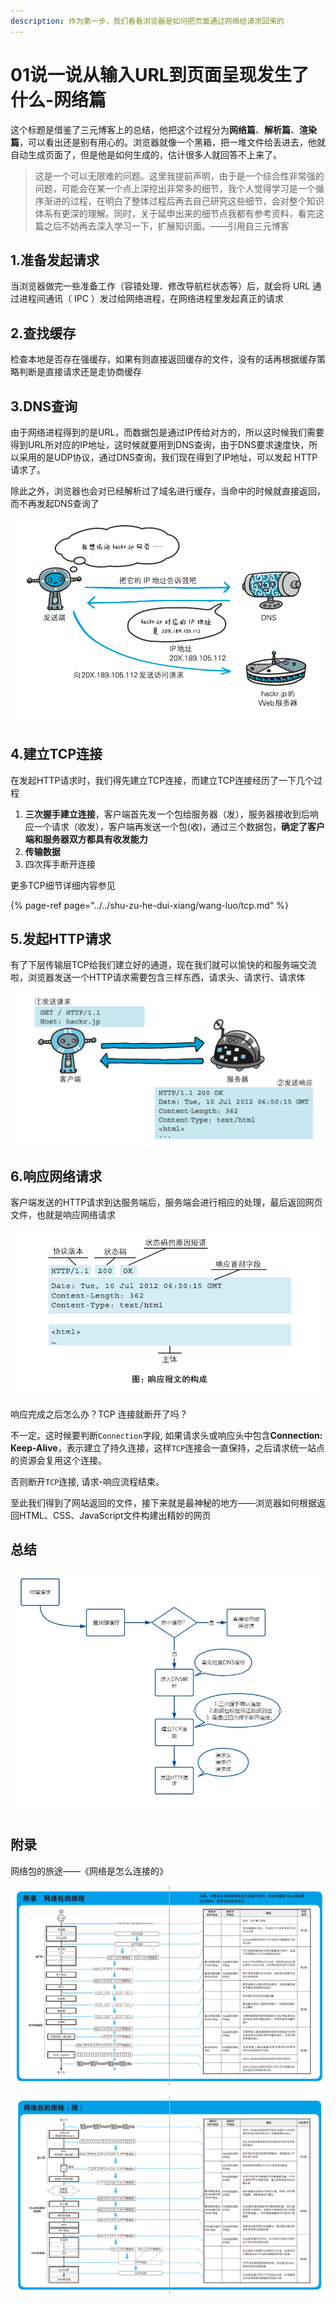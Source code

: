 ```yaml
---
description: 作为第一步，我们看看浏览器是如何把页面通过网络给请求回来的
---
```


# 01说一说从输入URL到页面呈现发生了什么-网络篇

这个标题是借鉴了三元博客上的总结，他把这个过程分为**网络篇**、**解析篇**、**渲染篇**，可以看出还是别有用心的。浏览器就像一个黑箱，把一堆文件给丢进去，他就自动生成页面了，但是他是如何生成的，估计很多人就回答不上来了。

> 这是一个可以无限难的问题。这里我提前声明，由于是一个综合性非常强的问题，可能会在某一个点上深挖出非常多的细节，我个人觉得学习是一个循序渐进的过程，在明白了整体过程后再去自己研究这些细节，会对整个知识体系有更深的理解。同时，关于延申出来的细节点我都有参考资料，看完这篇之后不妨再去深入学习一下，扩展知识面。——引用自三元博客

## 1.准备发起请求

当浏览器做完一些准备工作（容错处理、修改导航栏状态等）后，就会将 URL 通过进程间通讯（ IPC ）发过给网络进程，在网络进程里发起真正的请求

## 2.查找缓存

检查本地是否存在强缓存，如果有则直接返回缓存的文件，没有的话再根据缓存策略判断是直接请求还是走协商缓存

## 3.DNS查询

由于网络进程得到的是URL，而数据包是通过IP传给对方的，所以这时候我们需要得到URL所对应的IP地址，这时候就要用到DNS查询，由于DNS要求速度快，所以采用的是UDP协议，通过DNS查询，我们现在得到了IP地址，可以发起 HTTP 请求了。

除此之外，浏览器也会对已经解析过了域名进行缓存，当命中的时候就直接返回，而不再发起DNS查询了

![DNS&#x67E5;&#x8BE2;&#x8FC7;&#x7A0B;](../../../.gitbook/assets/image%20%2865%29.png)

## 4.建立TCP连接

在发起HTTP请求时，我们得先建立TCP连接，而建立TCP连接经历了一下几个过程

1. **三次握手建立连接**，客户端首先发一个包给服务器（发），服务器接收到后响应一个请求（收发），客户端再发送一个包\(收\)，通过三个数据包，**确定了客户端和服务器双方都具有收发能力**
2. **传输数据**
3. 四次挥手断开连接

更多TCP细节详细内容参见

{% page-ref page="../../shu-zu-he-dui-xiang/wang-luo/tcp.md" %}

## 5.发起HTTP请求

有了下层传输层TCP给我们建立好的通道，现在我们就可以愉快的和服务端交流啦，浏览器发送一个HTTP请求需要包含三样东西，请求头、请求行、请求体

![&#x53D1;&#x8D77;http&#x8BF7;&#x6C42;](../../../.gitbook/assets/image%20%2870%29.png)

## 6.响应网络请求

客户端发送的HTTP请求到达服务端后，服务端会进行相应的处理，最后返回网页文件，也就是响应网络请求

![&#x54CD;&#x5E94;&#x62A5;&#x6587;&#x7684;&#x6784;&#x6210;](../../../.gitbook/assets/image%20%2869%29.png)

响应完成之后怎么办？TCP 连接就断开了吗？

不一定。这时候要判断`Connection`字段, 如果请求头或响应头中包含**Connection: Keep-Alive**，表示建立了持久连接，这样`TCP`连接会一直保持，之后请求统一站点的资源会复用这个连接。

否则断开`TCP`连接, 请求-响应流程结束。

至此我们得到了网站返回的文件，接下来就是最神秘的地方——浏览器如何根据返回HTML、CSS、JavaScript文件构建出精妙的网页

## 总结

![](../../../.gitbook/assets/image%20%2871%29.png)

## 附录

网络包的旅途——《网络是怎么连接的》

![](../../../.gitbook/assets/image%20%2863%29.png)

![](../../../.gitbook/assets/image%20%2875%29.png)

